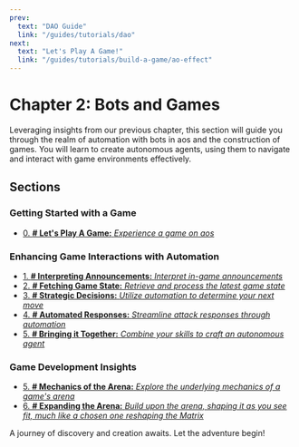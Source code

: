 ```yaml
---
prev:
  text: "DAO Guide"
  link: "/guides/tutorials/dao"
next:
  text: "Let's Play A Game!"
  link: "/guides/tutorials/build-a-game/ao-effect"
---
```


# Chapter 2: Bots and Games

Leveraging insights from our previous chapter, this section will guide you through the realm of automation with bots in aos and the construction of games. You will learn to create autonomous agents, using them to navigate and interact with game environments effectively.

## Sections

### Getting Started with a Game
- [0. **# Let's Play A Game:** _Experience a game on aos_](ao-effect)

### Enhancing Game Interactions with Automation
- [1. **# Interpreting Announcements:** _Interpret in-game announcements_](announcements)
- [2. **# Fetching Game State:** _Retrieve and process the latest game state_](game-state)
- [3. **# Strategic Decisions:** _Utilize automation to determine your next move_](decisions)
- [4. **# Automated Responses:** _Streamline attack responses through automation_](attacking)
- [5. **# Bringing it Together:** _Combine your skills to craft an autonomous agent_](ao-effect)

### Game Development Insights
- [5. **# Mechanics of the Arena:** _Explore the underlying mechanics of a game's arena_](ao-effect)
- [6. **# Expanding the Arena:** _Build upon the arena, shaping it as you see fit, much like a chosen one reshaping the Matrix_](ao-effect)

A journey of discovery and creation awaits. Let the adventure begin!
